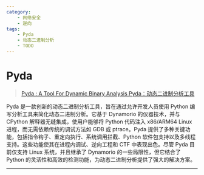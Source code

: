 ```yaml
---
category:
    - 网络安全
    - 逆向
tags:
    - Pyda
    - 动态二进制分析
    - TODO
---
```


# Pyda

> [Pyda : A Tool For Dynamic Binary Analysis Pyda：动态二进制分析工具](https://kalilinuxtutorials.com/pyda/)

Pyda 是一款创新的动态二进制分析工具，旨在通过允许开发人员使用 Python 编写分析工具来简化动态二进制分析。它基于 Dynamorio 的仪器技术，并与 CPython 解释器无缝集成，使用户能够将 Python 代码注入 x86/ARM64 Linux 进程，而无需依赖传统的调试方法如 GDB 或 ptrace。Pyda 提供了多种关键功能，包括指令钩子、重定向执行、系统调用拦截、Python 软件包支持以及多线程支持。这些功能使其在进程内调试、逆向工程和 CTF 中表现出色。尽管 Pyda 目前仅支持 Linux 系统，并且继承了 Dynamorio 的一些局限性，但它结合了 Python 的灵活性和高效的检测功能，为动态二进制分析提供了强大的解决方案。

---

